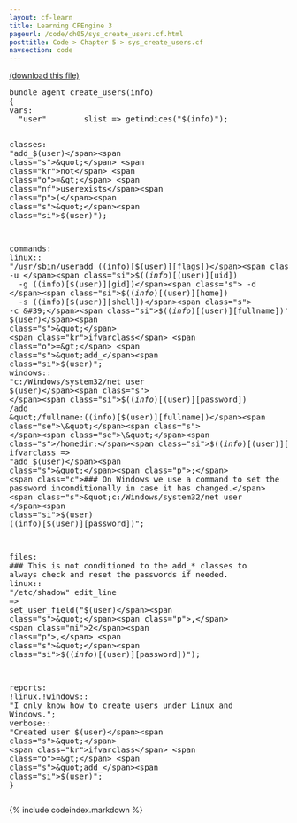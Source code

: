```yaml
---
layout: cf-learn
title: Learning CFEngine 3
pageurl: /code/ch05/sys_create_users.cf.html
posttitle: Code > Chapter 5 > sys_create_users.cf
navsection: code
---
```


[(download this file)](https://raw.github.com/zzamboni/cf-learn.info/master/src/ch05/sys_create_users.cf)

<div class="highlight"><pre><span class="k">bundle</span> <span class="k">agent</span> <span class="nf">create_users</span><span class="p">(</span><span class="nv">info</span><span class="p">)</span>
<span class="p">{</span>
<span class="kd">vars</span><span class="p">:</span>
  <span class="p">&quot;</span><span class="nv">user</span><span class="p">&quot;</span>        <span class="kt">slist</span> <span class="o">=&gt;</span> <span class="nf">getindices</span><span class="p">(</span><span class="s">&quot;</span><span class="si">$(info)</span><span class="s">&quot;</span><span class="p">);</span> 

<span class="kd">classes</span><span class="p">:</span>
  <span class="s">&quot;add_</span><span class="si">$(user)</span><span class="s">&quot;</span> <span class="kr">not</span> <span class="o">=&gt;</span> <span class="nf">userexists</span><span class="p">(</span><span class="s">&quot;</span><span class="si">$(user)</span><span class="s">&quot;</span><span class="p">);</span> 

<span class="kd">commands</span><span class="p">:</span> 
  <span class="nc">linux</span><span class="p">::</span>
    <span class="s">&quot;/usr/sbin/useradd </span><span class="si">$($(info)[$(user)][flags])</span><span class="s"> -u </span><span class="si">$($(info)[$(user)][uid])</span><span class="s"> </span>
<span class="s">     -g </span><span class="si">$($(info)[$(user)][gid])</span><span class="s"> -d </span><span class="si">$($(info)[$(user)][home])</span><span class="s"> </span>
<span class="s">     -s </span><span class="si">$($(info)[$(user)][shell])</span><span class="s"> -c &#39;</span><span class="si">$($(info)[$(user)][fullname])</span><span class="s">&#39; </span><span class="si">$(user)</span><span class="s">&quot;</span>
       <span class="kr">ifvarclass</span> <span class="o">=&gt;</span> <span class="s">&quot;add_</span><span class="si">$(user)</span><span class="s">&quot;</span><span class="p">;</span>
  <span class="nc">windows</span><span class="p">::</span>
    <span class="s">&quot;c:/Windows/system32/net user </span><span class="si">$(user)</span><span class="s"> </span><span class="si">$($(info)[$(user)][password])</span><span class="s"> /add </span>
<span class="s">     </span><span class="se">\&quot;</span><span class="s">/fullname:</span><span class="si">$($(info)[$(user)][fullname])</span><span class="se">\&quot;</span><span class="s"> </span><span class="se">\&quot;</span><span class="s">/homedir:</span><span class="si">$($(info)[$(user)][home])</span><span class="se">\&quot;</span><span class="s">&quot;</span>
       <span class="kr">ifvarclass</span> <span class="o">=&gt;</span> <span class="s">&quot;add_</span><span class="si">$(user)</span><span class="s">&quot;</span><span class="p">;</span>
    <span class="c">### On Windows we use a command to set the password inconditionally in case it has changed.</span>
    <span class="s">&quot;c:/Windows/system32/net user </span><span class="si">$(user)</span><span class="s"> </span><span class="si">$($(info)[$(user)][password])</span><span class="s">&quot;</span><span class="p">;</span> 

<span class="kd">files</span><span class="p">:</span>
  <span class="c">### This is not conditioned to the add_* classes to always check and reset the passwords if needed.</span>
  <span class="nc">linux</span><span class="p">::</span>
    <span class="s">&quot;/etc/shadow&quot;</span> 
      <span class="kr">edit_line</span> <span class="o">=&gt;</span> <span class="nf">set_user_field</span><span class="p">(</span><span class="s">&quot;</span><span class="si">$(user)</span><span class="s">&quot;</span><span class="p">,</span> <span class="mi">2</span><span class="p">,</span> <span class="s">&quot;</span><span class="si">$($(info)[$(user)][password])</span><span class="s">&quot;</span><span class="p">);</span>

<span class="kd">reports</span><span class="p">:</span> 
  <span class="nc">!linux.!windows</span><span class="p">::</span>
    <span class="s">&quot;I only know how to create users under Linux and Windows.&quot;</span><span class="p">;</span>
  <span class="nc">verbose</span><span class="p">::</span>
    <span class="s">&quot;Created user </span><span class="si">$(user)</span><span class="s">&quot;</span>
      <span class="kr">ifvarclass</span> <span class="o">=&gt;</span> <span class="s">&quot;add_</span><span class="si">$(user)</span><span class="s">&quot;</span><span class="p">;</span>
<span class="p">}</span>
</pre></div>


{% include codeindex.markdown %}
